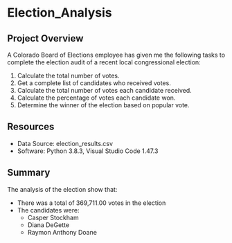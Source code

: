 # Election_Analysis
## Project Overview
A Colorado Board of Elections employee has given me the following tasks to complete the election audit of a recent local congressional election:
  1. Calculate the total number of votes.
  2. Get a complete list of candidates who received votes.
  3. Calculate the total number of votes each candidate received.
  4. Calculate the percentage of votes each candidate won.
  5. Determine the winner of the election based on popular vote.

## Resources
* Data Source: election_results.csv
* Software: Python 3.8.3, Visual Studio Code 1.47.3

## Summary
The analysis of the election show that:
* There was a total of 369,711.00 votes in the election
* The candidates were:
  * Casper Stockham
  * Diana DeGette
  * Raymon Anthony Doane

